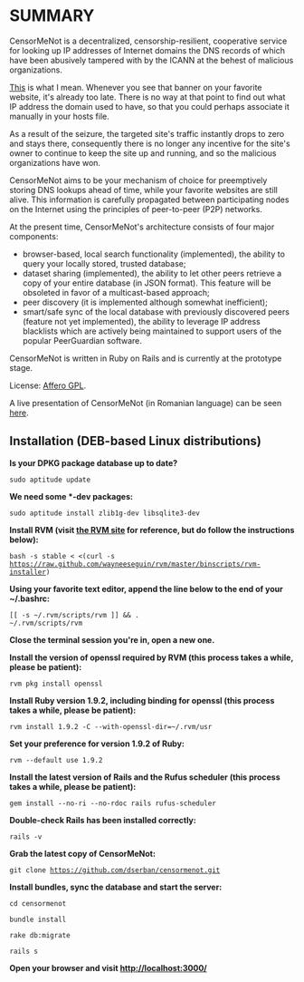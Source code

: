 # SUMMARY

CensorMeNot is a decentralized, censorship-resilient, cooperative service for looking up IP addresses of Internet domains the DNS records of which have been abusively tampered with by the ICANN at the behest of malicious organizations.

[This](http://static.arstechnica.com/12-20-2010/ICE-seized.jpg) is what I mean. Whenever you see that banner on your favorite website, it's already too late. There is no way at that point to find out what IP address the domain used to have, so that you could perhaps associate it manually in your hosts file.

As a result of the seizure, the targeted site's traffic instantly drops to zero and stays there, consequently there is no longer any incentive for the site's owner to continue to keep the site up and running, and so the malicious organizations have won.

CensorMeNot aims to be your mechanism of choice for preemptively storing DNS lookups ahead of time, while your favorite websites are still alive. This information is carefully propagated between participating nodes on the Internet using the principles of peer-to-peer (P2P) networks.

At the present time, CensorMeNot's architecture consists of four major components:

* browser-based, local search functionality (implemented), the ability to query your locally stored, trusted database;
* dataset sharing (implemented), the ability to let other peers retrieve a copy of your entire database (in JSON format). This feature will be obsoleted in favor of a multicast-based approach;
* peer discovery (it is implemented although somewhat inefficient);
* smart/safe sync of the local database with previously discovered peers (feature not yet implemented), the ability to leverage IP address blacklists which are actively being maintained to support users of the popular PeerGuardian software.

CensorMeNot is written in Ruby on Rails and is currently at the prototype stage.

License: [Affero GPL](http://www.gnu.org/licenses/agpl.html).

A live presentation of CensorMeNot (in Romanian language) can be seen [here](http://www.youtube.com/watch?v=YNZDhPIdaho).

<h2>Installation (DEB-based Linux distributions)</h2>

<strong>Is your DPKG package database up to date?</strong>

<code>sudo aptitude update</code>

<strong>We need some *-dev packages:</strong>

<code>sudo aptitude install zlib1g-dev libsqlite3-dev</code>

<strong>Install RVM (visit [the RVM site](http://beginrescueend.com/rvm/install/) for reference, but do follow the instructions below):</strong>

<code>bash -s stable < <(curl -s https://raw.github.com/wayneeseguin/rvm/master/binscripts/rvm-installer)</code>

<strong>Using your favorite text editor, append the line below to the end of your ~/.bashrc:</strong>

<code>[[ -s ~/.rvm/scripts/rvm ]] && . ~/.rvm/scripts/rvm</code>

<strong>Close the terminal session you're in, open a new one.</strong>

<strong>Install the version of openssl required by RVM (this process takes a while, please be patient):</strong>

<code>rvm pkg install openssl</code>

<strong>Install Ruby version 1.9.2, including binding for openssl (this process takes a while, please be patient):</strong>

<code>rvm install 1.9.2 -C --with-openssl-dir=~/.rvm/usr</code>

<strong>Set your preference for version 1.9.2 of Ruby:</strong>

<code>rvm --default use 1.9.2</code>

<strong>Install the latest version of Rails and the Rufus scheduler (this process takes a while, please be patient):</strong>

<code>gem install --no-ri --no-rdoc rails rufus-scheduler</code>

<strong>Double-check Rails has been installed correctly:</strong>

<code>rails -v</code>

<strong>Grab the latest copy of CensorMeNot:</strong>

<code>git clone https://github.com/dserban/censormenot.git</code>

<strong>Install bundles, sync the database and start the server:</strong>

<code>cd censormenot</code>

<code>bundle install</code>

<code>rake db:migrate</code>

<code>rails s</code>

<strong>Open your browser and visit [http://localhost:3000/](http://localhost:3000/)</strong>

